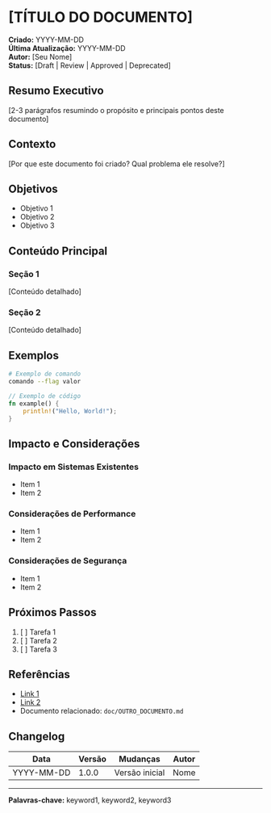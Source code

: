# [TÍTULO DO DOCUMENTO]

**Criado:** YYYY-MM-DD  
**Última Atualização:** YYYY-MM-DD  
**Autor:** [Seu Nome]  
**Status:** [Draft | Review | Approved | Deprecated]

## Resumo Executivo

[2-3 parágrafos resumindo o propósito e principais pontos deste documento]

## Contexto

[Por que este documento foi criado? Qual problema ele resolve?]

## Objetivos

- Objetivo 1
- Objetivo 2
- Objetivo 3

## Conteúdo Principal

### Seção 1

[Conteúdo detalhado]

### Seção 2

[Conteúdo detalhado]

## Exemplos

```bash
# Exemplo de comando
comando --flag valor
```

```rust
// Exemplo de código
fn example() {
    println!("Hello, World!");
}
```

## Impacto e Considerações

### Impacto em Sistemas Existentes
- Item 1
- Item 2

### Considerações de Performance
- Item 1
- Item 2

### Considerações de Segurança
- Item 1
- Item 2

## Próximos Passos

1. [ ] Tarefa 1
2. [ ] Tarefa 2
3. [ ] Tarefa 3

## Referências

- [Link 1](url)
- [Link 2](url)
- Documento relacionado: `doc/OUTRO_DOCUMENTO.md`

## Changelog

| Data | Versão | Mudanças | Autor |
|------|--------|----------|-------|
| YYYY-MM-DD | 1.0.0 | Versão inicial | Nome |

---

**Palavras-chave:** keyword1, keyword2, keyword3

